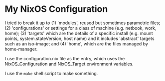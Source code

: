 # My NixOS Configuration
I tried to break it up to (1) 'modules', reused but sometimes parametric files;
(2) 'configurations' or settings for a class of machine (e.g. netbook, work,
home); (3) 'targets' which are the details of a specific install (e.g.  mount
points, system.stateVersion, host name) and it includes 'abstract' targets such
as an iso-image; and (4) 'home', which are the files managed by home-manager.

I use the configuration.nix file as the entry, which uses the
NixOS_Configuration and NixOS_Target environment variables.

I use the `make` shell script to make something.
